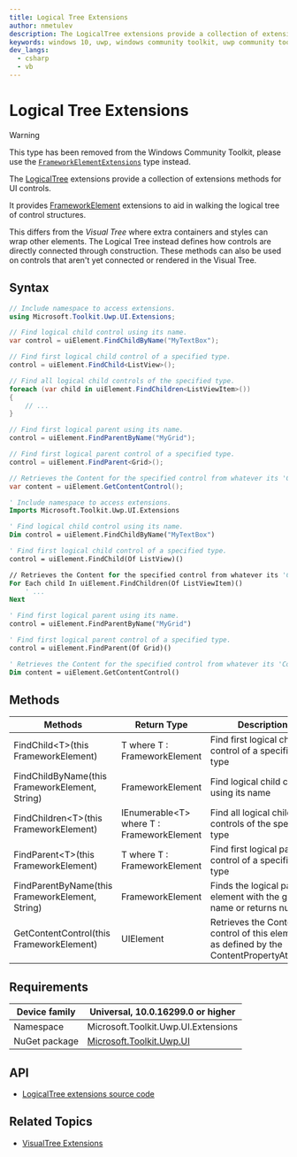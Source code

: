 ```yaml
---
title: Logical Tree Extensions
author: nmetulev
description: The LogicalTree extensions provide a collection of extensions methods for UI controls. It provides FrameworkElement extensions to aid in walking the logical tree of control structures (outdated docs).
keywords: windows 10, uwp, windows community toolkit, uwp community toolkit, uwp toolkit, Logical Tree, extentions
dev_langs:
  - csharp
  - vb
---
```


# Logical Tree Extensions

> [!WARNING]
> This type has been removed from the Windows Community Toolkit, please use the [`FrameworkElementExtensions`](FrameworkElementExtensions.md) type instead.

The [LogicalTree](/dotnet/api/microsoft.toolkit.uwp.ui.extensions.logicaltree) extensions provide a collection of extensions methods for UI controls.

It provides [FrameworkElement](/uwp/api/Windows.UI.Xaml.FrameworkElement) extensions to aid in walking the logical tree of control structures.

This differs from the *Visual Tree* where extra containers and styles can wrap other elements.
The Logical Tree instead defines how controls are directly connected through construction.
These methods can also be used on controls that aren't yet connected or rendered in the Visual Tree.

## Syntax

```csharp
// Include namespace to access extensions.
using Microsoft.Toolkit.Uwp.UI.Extensions;

// Find logical child control using its name.
var control = uiElement.FindChildByName("MyTextBox");

// Find first logical child control of a specified type.
control = uiElement.FindChild<ListView>();

// Find all logical child controls of the specified type.
foreach (var child in uiElement.FindChildren<ListViewItem>())
{
    // ...
}

// Find first logical parent using its name.
control = uiElement.FindParentByName("MyGrid");

// Find first logical parent control of a specified type.
control = uiElement.FindParent<Grid>();

// Retrieves the Content for the specified control from whatever its 'Content' Property may be.
var content = uiElement.GetContentControl();
```

```vb
' Include namespace to access extensions.
Imports Microsoft.Toolkit.Uwp.UI.Extensions

' Find logical child control using its name.
Dim control = uiElement.FindChildByName("MyTextBox")

' Find first logical child control of a specified type.
control = uiElement.FindChild(Of ListView)()

// Retrieves the Content for the specified control from whatever its 'Content' Property may be.
For Each child In uiElement.FindChildren(Of ListViewItem)()
    ' ...
Next

' Find first logical parent using its name.
control = uiElement.FindParentByName("MyGrid")

' Find first logical parent control of a specified type.
control = uiElement.FindParent(Of Grid)()

' Retrieves the Content for the specified control from whatever its 'Content' Property may be.
Dim content = uiElement.GetContentControl()
```

## Methods

| Methods | Return Type | Description |
| -- | -- | -- |
| FindChild\<T>(this FrameworkElement) | T where T : FrameworkElement | Find first logical child control of a specified type |
| FindChildByName(this FrameworkElement, String) | FrameworkElement | Find logical child control using its name |
| FindChildren\<T>(this FrameworkElement) | IEnumerable\<T> where T : FrameworkElement | Find all logical child controls of the specified type |
| FindParent\<T>(this FrameworkElement) | T where T : FrameworkElement | Find first logical parent control of a specified type |
| FindParentByName(this FrameworkElement, String) | FrameworkElement | Finds the logical parent element with the given name or returns null |
| GetContentControl(this FrameworkElement) | UIElement | Retrieves the Content control of this element as defined by the ContentPropertyAttribute |

## Requirements

| Device family | Universal, 10.0.16299.0 or higher |
| --- | --- |
| Namespace | Microsoft.Toolkit.Uwp.UI.Extensions |
| NuGet package | [Microsoft.Toolkit.Uwp.UI](https://www.nuget.org/packages/Microsoft.Toolkit.Uwp.UI/) |

## API

* [LogicalTree extensions source code](https://github.com/windows-toolkit/WindowsCommunityToolkit/blob/rel/7.0.0/Microsoft.Toolkit.Uwp.UI/Extensions/Tree/LogicalTree.cs)

## Related Topics

* [VisualTree Extensions](./visualtree.md)
